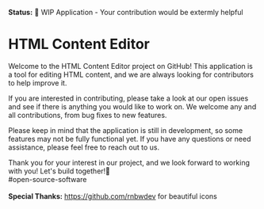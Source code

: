 **Status:** 🚧 WIP Application - Your contribution would be extermly helpful

# HTML Content Editor
Welcome to the HTML Content Editor project on GitHub! This application is a tool for editing HTML content, and we are always looking for contributors to help improve it.

If you are interested in contributing, please take a look at our open issues and see if there is anything you would like to work on. We welcome any and all contributions, from bug fixes to new features.

Please keep in mind that the application is still in development, so some features may not be fully functional yet. If you have any questions or need assistance, please feel free to reach out to us.

Thank you for your interest in our project, and we look forward to working with you!
Let's build together!🚀
<br/>
#open-source-software
<br/>
<br/>
**Special Thanks:** https://github.com/rnbwdev for beautiful icons
